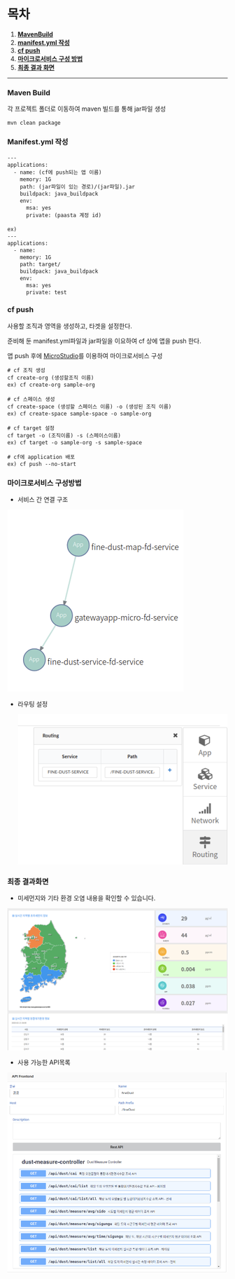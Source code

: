 # 목차

1.  [**MavenBuild**](https://github.com/startupcloudplatform/fine-dust#maven-build)
2.  [**manifest.yml 작성**]([https://github.com/startupcloudplatform/fine-dust#manifestyml-%EC%9E%91%EC%84%B1](https://github.com/startupcloudplatform/fine-dust#manifestyml-작성))
3. [**cf push**](https://github.com/startupcloudplatform/fine-dust#cf-push)
4. [**마이크로서비스 구성 방법**]([https://github.com/startupcloudplatform/fine-dust#%EB%A7%88%EC%9D%B4%ED%81%AC%EB%A1%9C%EC%84%9C%EB%B9%84%EC%8A%A4-%EA%B5%AC%EC%84%B1%EB%B0%A9%EB%B2%95](https://github.com/startupcloudplatform/fine-dust#마이크로서비스-구성방법))
5. [**최종 결과 화면**]()



------

### Maven Build

각 프로젝트 폴더로 이동하여 maven 빌드를 통해 jar파일 생성

```
mvn clean package
```



### Manifest.yml 작성

```
---
applications:
  - name: (cf에 push되는 앱 이름)
    memory: 1G
    path: (jar파일이 있는 경로)/(jar파일).jar
    buildpack: java_buildpack
    env:
      msa: yes
      private: (paasta 계정 id)
      
ex)   
---
applications:
  - name: 
    memory: 1G
    path: target/
    buildpack: java_buildpack
    env:
      msa: yes
      private: test
```





### cf push

사용할 조직과 영역을 생성하고, 타겟을 설정한다.

 준비해 둔 manifest.yml파일과 jar파일을 이요하여 cf 상에 앱을 push 한다.

 앱 push 후에 [MicroStudio](http://203.245.1.101:8080/login)를 이용하여 마이크로서비스 구성

```
# cf 조직 생성
cf create-org (생성할조직 이름)
ex) cf create-org sample-org

# cf 스페이스 생성
cf create-space (생성할 스페이스 이름) -o (생성된 조직 이름)
ex) cf create-space sample-space -o sample-org

# cf target 설정
cf target -o (조직이름) -s (스페이스이름)
ex) cf target -o sample-org -s sample-space

# cf에 application 배포
ex) cf push --no-start
```





### 마이크로서비스 구성방법

- 서비스 간 연결 구조

![](./image/fine-dust-connect.png)

- 라우팅 설정

  ![](./image/route-fine-dust.png)





### 최종 결과화면

- 미세먼지와 기타 환경 오염 내용을 확인할 수 있습니다.

![](./image/finedust-result.png)



- 사용 가능한 API목록

![](./image/fine-dust-api.png)

